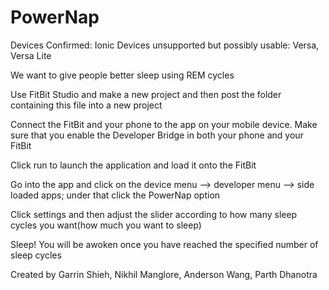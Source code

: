 # PowerNap
Devices Confirmed: Ionic
Devices unsupported but possibly usable: Versa, Versa Lite

We want to give people better sleep using REM cycles

Use FitBit Studio and make a new project and then post the folder containing this file into a new project

Connect the FitBit and your phone to the app on your mobile device. Make sure that you enable the Developer Bridge in both your phone and your FitBit

Click run to launch the application and load it onto the FitBit

Go into the app and click on the device menu --> developer menu --> side loaded apps; under that click the PowerNap option

Click settings and then adjust the slider according to how many sleep cycles you want(how much you want to sleep)

Sleep! You will be awoken once you have reached the specified number of sleep cycles

Created by Garrin Shieh, Nikhil Manglore, Anderson Wang, Parth Dhanotra
